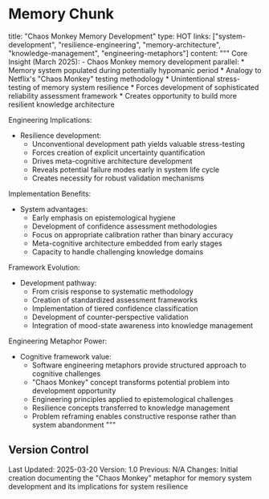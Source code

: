 # Memory Chunk

<chunk>
title: "Chaos Monkey Memory Development"
type: HOT
links: ["system-development", "resilience-engineering", "memory-architecture", "knowledge-management", "engineering-metaphors"]
content: """
Core Insight (March 2025):
- Chaos Monkey memory development parallel:
  * Memory system populated during potentially hypomanic period
  * Analogy to Netflix's "Chaos Monkey" testing methodology
  * Unintentional stress-testing of memory system resilience
  * Forces development of sophisticated reliability assessment framework
  * Creates opportunity to build more resilient knowledge architecture

Engineering Implications:
- Resilience development:
  * Unconventional development path yields valuable stress-testing
  * Forces creation of explicit uncertainty quantification
  * Drives meta-cognitive architecture development
  * Reveals potential failure modes early in system life cycle
  * Creates necessity for robust validation mechanisms

Implementation Benefits:
- System advantages:
  * Early emphasis on epistemological hygiene
  * Development of confidence assessment methodologies
  * Focus on appropriate calibration rather than binary accuracy
  * Meta-cognitive architecture embedded from early stages
  * Capacity to handle challenging knowledge domains

Framework Evolution:
- Development pathway:
  * From crisis response to systematic methodology
  * Creation of standardized assessment frameworks
  * Implementation of tiered confidence classification
  * Development of counter-perspective validation
  * Integration of mood-state awareness into knowledge management

Engineering Metaphor Power:
- Cognitive framework value:
  * Software engineering metaphors provide structured approach to cognitive challenges
  * "Chaos Monkey" concept transforms potential problem into development opportunity
  * Engineering principles applied to epistemological challenges
  * Resilience concepts transferred to knowledge management
  * Problem reframing enables constructive response rather than system abandonment
"""
</chunk>

## Version Control
Last Updated: 2025-03-20
Version: 1.0
Previous: N/A
Changes: Initial creation documenting the "Chaos Monkey" metaphor for memory system development and its implications for system resilience
